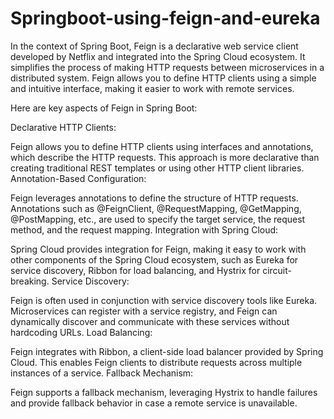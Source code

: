 # Springboot-using-feign-and-eureka
In the context of Spring Boot, Feign is a declarative web service client developed by Netflix and integrated into the Spring Cloud ecosystem. It simplifies the process of making HTTP requests between microservices in a distributed system. Feign allows you to define HTTP clients using a simple and intuitive interface, making it easier to work with remote services.

Here are key aspects of Feign in Spring Boot:

Declarative HTTP Clients:

Feign allows you to define HTTP clients using interfaces and annotations, which describe the HTTP requests. This approach is more declarative than creating traditional REST templates or using other HTTP client libraries.
Annotation-Based Configuration:

Feign leverages annotations to define the structure of HTTP requests. Annotations such as @FeignClient, @RequestMapping, @GetMapping, @PostMapping, etc., are used to specify the target service, the request method, and the request mapping.
Integration with Spring Cloud:

Spring Cloud provides integration for Feign, making it easy to work with other components of the Spring Cloud ecosystem, such as Eureka for service discovery, Ribbon for load balancing, and Hystrix for circuit-breaking.
Service Discovery:

Feign is often used in conjunction with service discovery tools like Eureka. Microservices can register with a service registry, and Feign can dynamically discover and communicate with these services without hardcoding URLs.
Load Balancing:

Feign integrates with Ribbon, a client-side load balancer provided by Spring Cloud. This enables Feign clients to distribute requests across multiple instances of a service.
Fallback Mechanism:

Feign supports a fallback mechanism, leveraging Hystrix to handle failures and provide fallback behavior in case a remote service is unavailable.
